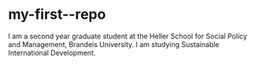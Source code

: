 # my-first--repo
I am a second year graduate student at the Heller School for Social Policy and Management, Brandeis University. I am studying Sustainable International Development.
